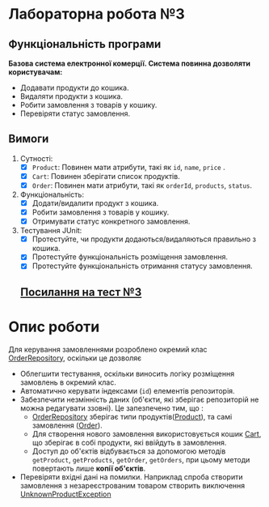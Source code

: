 # Лабораторна робота №3
 
## Функціональність програми

**Базова система електронної комерції. Система повинна дозволяти користувачам:**
- Додавати продукти до кошика.
- Видаляти продукти з кошика. 
- Робити замовлення з товарів у кошику.
- Перевіряти статус замовлення. 

## Вимоги

1. Сутності:
   - [x] `Product`: Повинен мати атрибути, такі як `id`, `name`, `price` .
   - [x] `Cart`: Повинен зберігати список продуктів.
   - [x] `Order`: Повинен мати атрибути, такі як `orderId`, `products`, `status`.
2. Функціональність:
   - [x] Додати/видалити продукт з кошика.
   - [x] Робити замовлення з товарів у кошику. 
   - [x] Отримувати статус конкретного замовлення.
3. Тестування JUnit:
   - [x] Протестуйте, чи продукти додаються/видаляються правильно з кошика.
   - [x] Протестуйте функціональність розміщення замовлення.
   - [x] Протестуйте функціональність отримання статусу замовлення. 

   ## [Посилання на тест №3]()


# Опис роботи

Для керування замовленнями розроблено окремий клас [OrderRepository](OrderRepository.java), оскільки це дозволяє
   - Облегшити тестування, оскільки виносить логіку розміщення замовлень в окремий клас.
   - Автоматично керувати індексами (`id`) елементів репозиторія.
   - Забезпечити незмінність даних (об'єкти, які зберігає репозиторій не можна редагувати ззовні). Це запезпечено тим, що :
     - [OrderRepository](OrderRepository.java) зберігає типи продуктів([Product](Product.java)), та самі замовлення ([Order](Order.java)).
     - Для створення нового замовлення використовується кошик [Cart](Cart.java), що зберігає в собі продукти, які ввійдуть в замовлення.
     - Доступ до об'єктів відбувається за допомогою методів `getProduct`, `getProducts`, `getOrder`, `getOrders`, при цьому методи повертають лише **копії об'єктів**.
   - Перевіряти вхідні дані на помилки. Наприклад спроба створити замовлення з незареєстрованим товаром створить виключення [UnknownProductException](UnknownProductException.java)